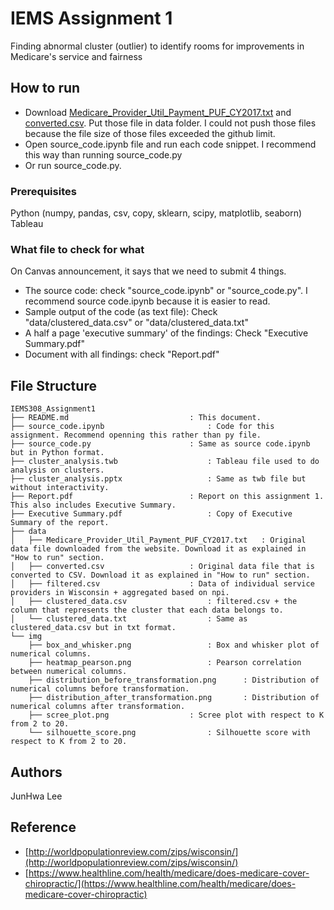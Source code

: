 # IEMS Assignment 1
Finding abnormal cluster (outlier) to identify rooms for improvements in Medicare's service and fairness

## How to run 
* Download [Medicare_Provider_Util_Payment_PUF_CY2017.txt](https://drive.google.com/file/d/1FlrzgC0vUllsfoEICzo0uMmHzFnBGlxG/view?usp=sharing) and [converted.csv](https://drive.google.com/file/d/1TgXTiDHi7rL6RSiGCl-GDNa3YSHb7yG1/view?usp=sharing). Put those file in data folder. I could not push those files because the file size of those files exceeded the github limit. 
* Open source_code.ipynb file and run each code snippet. I recommend this way than running source_code.py
* Or run source_code.py.

### Prerequisites
Python (numpy, pandas, csv, copy, sklearn, scipy, matplotlib, seaborn)
Tableau

### What file to check for what
On Canvas announcement, it says that we need to submit 4 things. 
* The source code: check "source_code.ipynb" or "source_code.py". I recommend source code.ipynb because it is easier to read.
* Sample output of the code (as text file): Check "data/clustered_data.csv" or "data/clustered_data.txt"
* A half a page 'executive summary' of the findings: Check "Executive Summary.pdf"
* Document with all findings: check "Report.pdf" 

## File Structure
```
IEMS308_Assignment1
├── README.md 							: This document.
├── source_code.ipynb 						: Code for this assignment. Recommend openning this rather than py file.
├── source_code.py 						: Same as source code.ipynb but in Python format.
├── cluster_analysis.twb 					: Tableau file used to do analysis on clusters.
├── cluster_analysis.pptx 					: Same as twb file but without interactivity.
├── Report.pdf 							: Report on this assignment 1. This also includes Executive Summary.
├── Executive Summary.pdf 					: Copy of Executive Summary of the report.
├── data
│	├── Medicare_Provider_Util_Payment_PUF_CY2017.txt 	: Original data file downloaded from the website. Download it as explained in "How to run" section.
│	├── converted.csv					: Original data file that is converted to CSV. Download it as explained in "How to run" section.
│	├── filtered.csv 					: Data of individual service providers in Wisconsin + aggregated based on npi.
│	├── clustered_data.csv 					: filtered.csv + the column that represents the cluster that each data belongs to. 
│	└── clustered_data.txt 					: Same as clustered_data.csv but in txt format. 
└── img
	├── box_and_whisker.png 				: Box and whisker plot of numerical columns.
	├── heatmap_pearson.png					: Pearson correlation between numerical columns.
	├── distribution_before_transformation.png		: Distribution of numerical columns before transformation.
	├── distribution_after_transformation.png 		: Distribution of numerical columns after transformation.
	├── scree_plot.png					: Scree plot with respect to K from 2 to 20.
	└── silhouette_score.png 				: Silhouette score with respect to K from 2 to 20.
```

## Authors
JunHwa Lee

## Reference
* [http://worldpopulationreview.com/zips/wisconsin/](http://worldpopulationreview.com/zips/wisconsin/)
* [https://www.healthline.com/health/medicare/does-medicare-cover-chiropractic/](https://www.healthline.com/health/medicare/does-medicare-cover-chiropractic)
